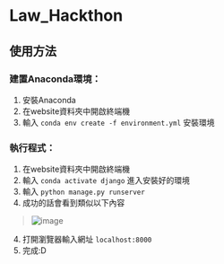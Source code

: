 # Law_Hackthon
## 使用方法
### 建置Anaconda環境：
1. 安裝Anaconda
2. 在website資料夾中開啟終端機
3. 輸入 `conda env create -f environment.yml` 安裝環境

### 執行程式：
1. 在website資料夾中開啟終端機
2. 輸入 `conda activate django` 進入安裝好的環境
3. 輸入 `python manage.py runserver`
4. 成功的話會看到類似以下內容
> ![image](https://github.com/weiling920131/Law_Hackthon/assets/86657062/446f6661-2cd6-4d0d-8ba8-db7b64e5f6d4)
4. 打開瀏覽器輸入網址 `localhost:8000`
5. 完成:D
